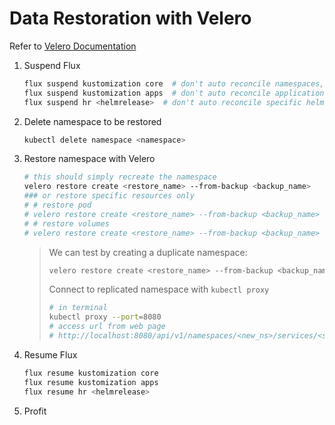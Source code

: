 # Data Restoration with Velero

Refer to [Velero Documentation](https://velero.io/docs/main/)

1. Suspend Flux

   ```sh
   flux suspend kustomization core  # don't auto reconcile namespaces, etc
   flux suspend kustomization apps  # don't auto reconcile applications
   flux suspend hr <helmrelease>  # don't auto reconcile specific helm release
   ```

2. Delete namespace to be restored

   ```sh
   kubectl delete namespace <namespace>
   ```

3. Restore namespace with Velero

   ```sh
   # this should simply recreate the namespace
   velero restore create <restore_name> --from-backup <backup_name>
   ### or restore specific resources only
   # # restore pod
   # velero restore create <restore_name> --from-backup <backup_name> --selector app.kubernetes.io/instance=<app_name> --wait
   # # restore volumes
   # velero restore create <restore_name> --from-backup <backup_name> --selector app.kubernetes.io/instance=<app_name> --include-resources persistentvolumeclaims,persistentvolumes --wait
   ```

   > We can test by creating a duplicate namespace:
   >
   > ```sh
   > velero restore create <restore_name> --from-backup <backup_name> --namespace-mappings <old_ns>:<new_ns>
   > ```
   >
   > Connect to replicated namespace with `kubectl proxy`
   >
   > ```sh
   > # in terminal
   > kubectl proxy --port=8080
   > # access url from web page
   > # http://localhost:8080/api/v1/namespaces/<new_ns>/services/<service_name>:<service_port>/proxy/
   > ```

4. Resume Flux

   ```sh
   flux resume kustomization core
   flux resume kustomization apps
   flux resume hr <helmrelease>
   ```

5. Profit
